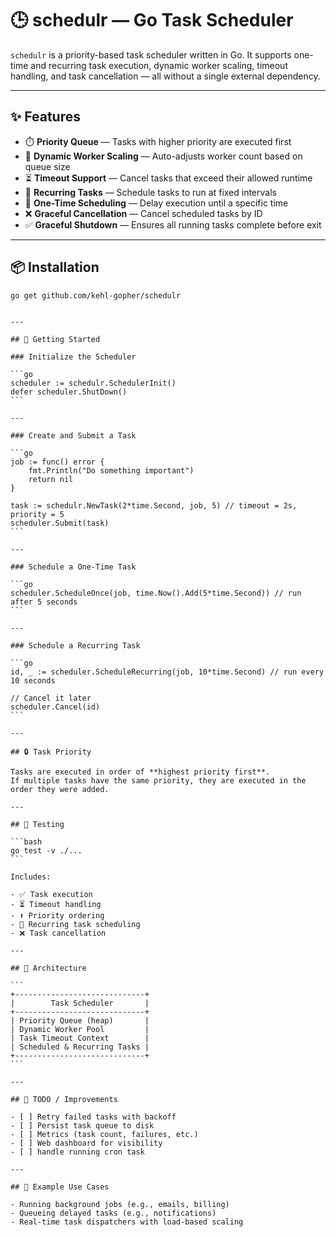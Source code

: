 # 🕒 schedulr — Go Task Scheduler

`schedulr` is a priority-based task scheduler written in Go. It supports one-time and recurring task execution, dynamic worker scaling, timeout handling, and task cancellation — all without a single external dependency.

---

## ✨ Features

- ⏱️ **Priority Queue** — Tasks with higher priority are executed first
- 🧠 **Dynamic Worker Scaling** — Auto-adjusts worker count based on queue size
- ⏳ **Timeout Support** — Cancel tasks that exceed their allowed runtime
- 🔁 **Recurring Tasks** — Schedule tasks to run at fixed intervals
- 📅 **One-Time Scheduling** — Delay execution until a specific time
- ❌ **Graceful Cancellation** — Cancel scheduled tasks by ID
- ✅ **Graceful Shutdown** — Ensures all running tasks complete before exit

---

## 📦 Installation

```bash
go get github.com/kehl-gopher/schedulr
```

````

---

## 🚀 Getting Started

### Initialize the Scheduler

```go
scheduler := schedulr.SchedulerInit()
defer scheduler.ShutDown()
```

---

### Create and Submit a Task

```go
job := func() error {
	fmt.Println("Do something important")
	return nil
}

task := schedulr.NewTask(2*time.Second, job, 5) // timeout = 2s, priority = 5
scheduler.Submit(task)
```

---

### Schedule a One-Time Task

```go
scheduler.ScheduleOnce(job, time.Now().Add(5*time.Second)) // run after 5 seconds
```

---

### Schedule a Recurring Task

```go
id, _ := scheduler.ScheduleRecurring(job, 10*time.Second) // run every 10 seconds

// Cancel it later
scheduler.Cancel(id)
```

---

## 🔒 Task Priority

Tasks are executed in order of **highest priority first**.
If multiple tasks have the same priority, they are executed in the order they were added.

---

## 🧪 Testing

```bash
go test -v ./...
```

Includes:

- ✅ Task execution
- ⏳ Timeout handling
- ⬆️ Priority ordering
- 🔁 Recurring task scheduling
- ❌ Task cancellation

---

## 📐 Architecture

```
+-----------------------------+
|        Task Scheduler       |
+-----------------------------+
| Priority Queue (heap)       |
| Dynamic Worker Pool         |
| Task Timeout Context        |
| Scheduled & Recurring Tasks |
+-----------------------------+
```

---

## 📌 TODO / Improvements

- [ ] Retry failed tasks with backoff
- [ ] Persist task queue to disk
- [ ] Metrics (task count, failures, etc.)
- [ ] Web dashboard for visibility
- [ ] handle running cron task

---

## 🧠 Example Use Cases

- Running background jobs (e.g., emails, billing)
- Queueing delayed tasks (e.g., notifications)
- Real-time task dispatchers with load-based scaling
````
